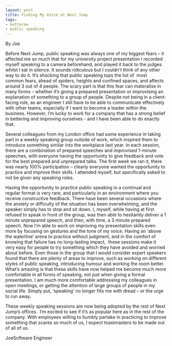 ```yaml
---
layout: post
title: Finding My Voice at Next Jump
tags:
- betterme
- public speaking
---
```



By Joe


Before Next Jump, public speaking was always one of my biggest fears – it affected me so much that for my university project presentation I recorded myself speaking to a camera beforehand, and played it back to the judges whilst I sat in silence. It sounds ridiculous but I couldn’t think of any other way to do it.
It’s shocking that public speaking tops the list of  most common fears, ahead of spiders, heights and confined spaces, and affects around 3 out of 4 people. The scary part is that this fear can materalise in many forms – whether it’s giving a prepared presentation or improvising an explanation of something to a group of people. Despite not being in a client-facing role, as an engineer I still have to be able to communicate effectively with other teams, especially if I want to become a leader within the business. However, I’m lucky to work for a company that has a strong belief in bettering and improving ourselves - and I have been able to do exactly that.

Several colleagues from my London office had some experience in taking part in a weekly speaking group outside of work, which inspired them to introduce something similar into the workplace last year. In each session, there are a combination of prepared speeches and improvised 1-minute speeches, with everyone having the opportunity to give feedback and vote for the best prepared and unprepared talks. The first week we ran it, there was nearly 100% participation – clearly everyone wanted the opportunity to practice and improve their skills. I attended myself, but specifically asked to not be given any speaking roles.


Having the opportunity to practice public speaking in a continual and regular format is very rare, and particularly in an environment where you receive constructive feedback.
There have been several occasions where the anxiety or difficulty of the situation has been overwhelming, and the speaker simply has to stop and sit down. I, myself, while having at first refused to speak in front of the group, was then able to hesitantly deliver a 1 minute unprepared speech, and then, with time, a 3 minute prepared speech. Now I’m able to work on improving my presentation skills even more by focusing on gestures and the tone of my voice.
Having an ‘above the waterline’ arena to practice without judgment, and in the comfort of knowing that failure has no long-lasting impact,  these sessions make it very easy for people to try something which they have avoided and worried about before. Even those in the group that I would consider expert speakers found that there are plenty of areas to improve, such as working on different styles of public speaking, introducing humour and working the room better.
What’s amazing is that these skills have now helped me become much more comfortable in all forms of speaking, not just when giving a formal presentation. I am much more comfortable addressing my colleagues in open meetings, or getting the attention of large groups of people in my social life. Simply put, ‘speaking’ no longer fills me with dread – or the urge to run away.

These weekly speaking sessions are now being adopted by the rest of Next Jump’s offices.  I’m excited to see if it’s as popular here as in the rest of the company. With employees willing to humbly partake in practicing to improve something that scares so much of us, I expect toastmasters to be made out of all of us.


JoeSoftware Engineer





